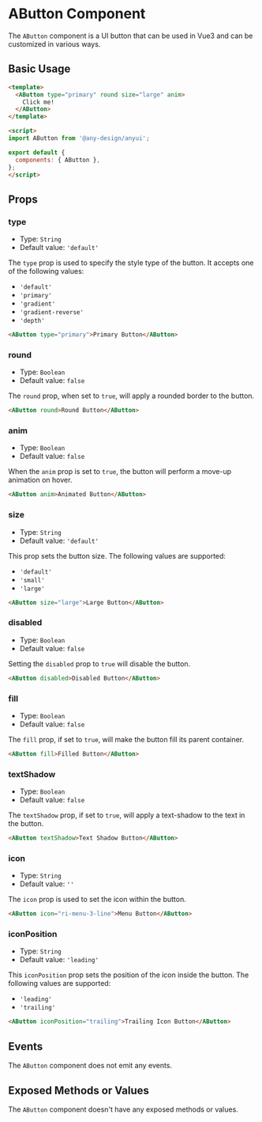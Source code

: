 # AButton Component

The `AButton` component is a UI button that can be used in Vue3 and can be customized in various ways.

## Basic Usage

```html
<template>
  <AButton type="primary" round size="large" anim>
    Click me!
  </AButton>
</template>

<script>
import AButton from '@any-design/anyui';

export default {
  components: { AButton },
};
</script>
```

## Props

### type

- Type: `String`
- Default value: `'default'`

The `type` prop is used to specify the style type of the button. It accepts one of the following values:

- `'default'`
- `'primary'`
- `'gradient'`
- `'gradient-reverse'`
- `'depth'`

```html
<AButton type="primary">Primary Button</AButton>
```

### round

- Type: `Boolean`
- Default value: `false`

The `round` prop, when set to `true`, will apply a rounded border to the button.

```html
<AButton round>Round Button</AButton>
```

### anim

- Type: `Boolean`
- Default value: `false`

When the `anim` prop is set to `true`, the button will perform a move-up animation on hover.

```html
<AButton anim>Animated Button</AButton>
```

### size

- Type: `String`
- Default value: `'default'`

This prop sets the button size. The following values are supported:

- `'default'`
- `'small'`
- `'large'`

```html
<AButton size="large">Large Button</AButton>
```

### disabled

- Type: `Boolean`
- Default value: `false`

Setting the `disabled` prop to `true` will disable the button.

```html
<AButton disabled>Disabled Button</AButton>
```

### fill

- Type: `Boolean`
- Default value: `false`

The `fill` prop, if set to `true`, will make the button fill its parent container.

```html
<AButton fill>Filled Button</AButton>
```

### textShadow

- Type: `Boolean`
- Default value: `false`

The `textShadow` prop, if set to `true`, will apply a text-shadow to the text in the button.

```html
<AButton textShadow>Text Shadow Button</AButton>
```

### icon

- Type: `String`
- Default value: `''`

The `icon` prop is used to set the icon within the button.

```html
<AButton icon="ri-menu-3-line">Menu Button</AButton>
```

### iconPosition

- Type: `String`
- Default value: `'leading'`

This `iconPosition` prop sets the position of the icon inside the button. The following values are supported:

- `'leading'`
- `'trailing'`

```html
<AButton iconPosition="trailing">Trailing Icon Button</AButton>
```

## Events

The `AButton` component does not emit any events.

## Exposed Methods or Values

The `AButton` component doesn't have any exposed methods or values.